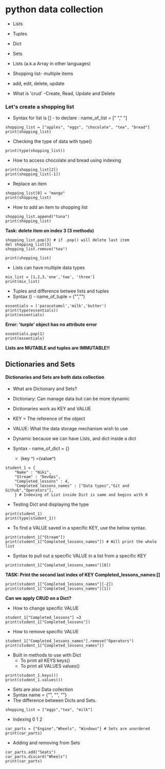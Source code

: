 # python data collection
- Lists
- Tuples
- Dict
- Sets

- Lists (a.k.a Array in other languages)


- Shopping list- multiple items
- add, edit, delete, update
- What is 'crud' -Create, Read, Update and Delete


### Let's create a shopping list
- Syntax for list is [] - to declare : name_of_list = [" "," "]

```
shopping_list = ["apples", "eggs", "chocolate", "tea", "bread"]
print(shopping_list)
```

- Checking the type of data with type()
```
print(type(shopping_list))
```

- How to access chocolate and bread using indexing
```
print(shopping_list[2])
print(shopping_list[-1])
```

- Replace an item
```
shopping_list[0] = "mango"
print(shopping_list)
```
- How to add an item to shopping list
```
shopping_list.append("tuna")
print(shopping_list)
```

 **Task: delete item on index 3 (3 methods)**

```
shopping_list.pop(3) # if .pop() will delete last item
del shopping_list[3]
shopping_list.remove("tea")

print(shopping_list)
```

- Lists can have multiple data types
```
mix_list = [1,2,3,'one','two', 'three']
print(mix_list)
```
- Tuples and difference betwee lists and tuples
- Syntax () - name_of_tuple = ("","")
```
essentials = ('paracetamol','milk','butter')
print(type(essentials))
print(essentials)
```
 **Error: 'turple' object has no attribute error**
```
essentials.pop(1)
print(essentials)
```
 **Lists are MUTABLE and tuples are IMMUTABLE!!**

## Dictionaries and Sets
#### Dictionaries and Sets are both data collection
- What are Dictionary and Sets?
- Dictionary: Can manage data but can be more dynamic

- Dictionaries work as KEY and VALUE
- KEY = The reference of the object
- VALUE: What the data storage mechanism wish to use
- Dynamic because we can have Lists, and dict inside a dict
- Syntax - name_of_dict = {}
  -    (key ^) =(value^)

```
student_1 = {
    "Name" : "Niki",
    "Stream" : "DevOps",
    "Completed_lessons" : 4,
    "Completed_lessons_names" : ["Data types","Git and Github","Operators"],
    } # Indexing of List inside Dict is same and begins with 0
```

- Testing Dict and displaying the type
```
print(student_1)
print(type(student_1))
```


- To find a VALUE saved in a specific KEY, use the below syntax.
```
print(student_1["Stream"])
print(student_1["Completed_lessons_names"]) # Will print the whole list
```

- Syntax to pull out a specific VALUE in a list from a specific KEY
```
print(student_1["Completed_lessons_names"][0])
```

 **TASK: Print the second last index of KEY Completed_lessons_names:[]**
```
print(student_1["Completed_lessons_names"][-2])
print(student_1["Completed_lessons_names"][1])
```

**Can we apply CRUD on a Dict?**

-  How to change specific VALUE
```
student_1["Completed_lessons"] =3
print(student_1["Completed_lessons"])
```

- How to remove specific VALUE
```
student_1["Completed_lessons_names"].remove("Operators")
print(student_1["Completed_lessons_names"])
```

- Built in methods to use with Dict
    - To print all KEYS keys()
    - To print all VALUES values()
```
print(student_1.keys())
print(student_1.values())
```

- Sets are also Data collection
 - Syntax name = {"", "", ""}
 - The difference between Dicts and Sets. 
```
shopping_list = ["eggs","tea", "milk"]
```
- Indexing        0       1      2
```
car_parts = {"Engine","Wheels", "Windows"} # Sets are unordered
print(car_parts)
```
-  Adding and removing from Sets
```
car_parts.add("Seats")
car_parts.discard("Wheels")
print(car_parts)
```





